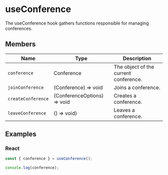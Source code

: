 # useConference

The useConference hook gathers functions responsible for managing conferences.

## Members

| Name | Type | Description |
|-------------| ------------- | ----- |
| `conference` | Conference | The object of the current conference. |
| `joinConference` | (Conference) => void | Joins a conference. |
| `createConference` | (ConferenceOptions) => void | Creates a conference. |
| `leaveConference` | () => void) | Leaves a conference. |

## Examples

### React

```javascript
const { conference } = useConference();

console.log(conference);
```
